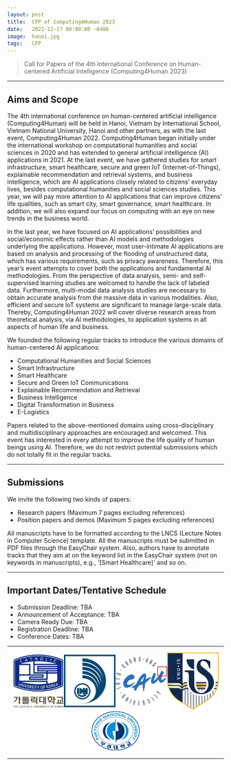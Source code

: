 ```yaml
---
layout: post
title:  CFP of Computing4Human 2023
date:   2022-12-17 00:00:00 -0400
image:  hanoi.jpg
tags:   CFP
---
```


> Call for Papers of the 4th International Conference on Human-centered Artificial Intelligence (Computing4Human 2023)

***

Aims and Scope
------------

The 4th international conference on human-centered artificial intelligence (Computing4Human) will be held in Hanoi, Vietnam by International School, Vietnam National University, Hanoi and other partners, as with the last event, Computing4Human 2022. Computing4Human began initially under the international workshop on computational humanities and social sciences in 2020 and has extended to general artificial intelligence (AI) applications in 2021. At the last event, we have gathered studies for smart infrastructure, smart healthcare, secure and green IoT (Internet-of-Things), explainable recommendation and retrieval systems, and business intelligence, which are AI applications closely related to citizens’ everyday lives, besides computational humanities and social sciences studies. This year, we will pay more attention to AI applications that can improve citizens’ life qualities, such as smart city, smart governance, smart healthcare. In addition, we will also expand our focus on computing with an eye on new trends in the business world.

In the last year, we have focused on AI applications’ possibilities and social/economic effects rather than AI models and methodologies underlying the applications. However, most user-intimate AI applications are based on analysis and processing of the flooding of unstructured data, which has various requirements, such as privacy awareness. Therefore, this year’s event attempts to cover both the applications and fundamental AI methodologies. From the perspective of data analysis, semi- and self-supervised learning studies are welcomed to handle the lack of labeled data. Furthermore, multi-modal data analysis studies are necessary to obtain accurate analysis from the massive data in various modalities. Also, efficient and secure IoT systems are significant to manage large-scale data. Thereby, Computing4Human 2022 will cover diverse research areas from theoretical analysis, via AI methodologies, to application systems in all aspects of human life and business.

We founded the following regular tracks to introduce the various domains of human-centered AI applications:
*	Computational Humanities and Social Sciences
*	Smart Infrastructure
*	Smart Healthcare
*	Secure and Green IoT Communications
*	Explainable Recommendation and Retrieval
*	Business Intelligence
*	Digital Transformation in Business
*	E-Logistics

Papers related to the above-mentioned domains using cross-disciplinary and multidisciplinary approaches are encouraged and welcomed. This event has interested in every attempt to improve the life quality of human beings using AI. Therefore, we do not restrict potential submissions which do not totally fit in the regular tracks.

***

Submissions
------------

We invite the following two kinds of papers: 
*	Research papers (Maximum 7 pages excluding references)
*	Position papers and demos (Maximum 5 pages excluding references)

All manuscripts have to be formatted according to the LNCS (Lecture Notes in Computer Science) template.
All the manuscripts must be submitted in PDF files through the EasyChair system.
Also, authors have to annotate tracks that they aim at on the keyword list in the EasyChair system (not on keywords in manuscripts), e.g., '[Smart Healthcare]' and so on.

***

Important Dates/Tentative Schedule
------------

* Submission Deadline: TBA
* Announcement of Acceptance: TBA
* Camera Ready Due: TBA
* Registration Deadline: TBA
* Conference Dates: TBA

***

<p align="center"><a href="https://catholic.ac.kr/"><img align="center" src="/images/CUKLogo.png" width="120" padding="10px"></a><a href="https://www.udn.vn/english"><img align="center" src="/images/UDNLogo.png" width="120" padding="10px"></a><a href="https://www.cau.ac.kr/"><img align="center" src="/images/CAULogo.png" width="120" padding="10px"></a><a href="https://vnuis.edu.vn/en/"><img align="center" src="/images/VNUISLogo.png" width="120" padding="10px"></a><a href="https://www.pknu.ac.kr/main"><img align="center" src="/images/PKNULogo.png" width="120" padding="10px"></a></p>

***

